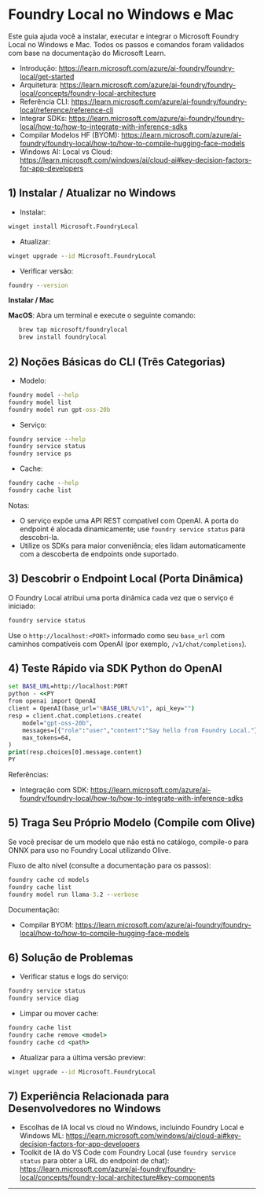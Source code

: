 <!--
CO_OP_TRANSLATOR_METADATA:
{
  "original_hash": "02b037f55de779607eb12edcc7a7fcf2",
  "translation_date": "2025-09-26T18:34:28+00:00",
  "source_file": "Module07/foundrylocal.md",
  "language_code": "br"
}
-->
# Foundry Local no Windows e Mac

Este guia ajuda você a instalar, executar e integrar o Microsoft Foundry Local no Windows e Mac. Todos os passos e comandos foram validados com base na documentação do Microsoft Learn.

- Introdução: https://learn.microsoft.com/azure/ai-foundry/foundry-local/get-started
- Arquitetura: https://learn.microsoft.com/azure/ai-foundry/foundry-local/concepts/foundry-local-architecture
- Referência CLI: https://learn.microsoft.com/azure/ai-foundry/foundry-local/reference/reference-cli
- Integrar SDKs: https://learn.microsoft.com/azure/ai-foundry/foundry-local/how-to/how-to-integrate-with-inference-sdks
- Compilar Modelos HF (BYOM): https://learn.microsoft.com/azure/ai-foundry/foundry-local/how-to/how-to-compile-hugging-face-models
- Windows AI: Local vs Cloud: https://learn.microsoft.com/windows/ai/cloud-ai#key-decision-factors-for-app-developers

## 1) Instalar / Atualizar no Windows

- Instalar:
```cmd
winget install Microsoft.FoundryLocal
```
- Atualizar:
```cmd
winget upgrade --id Microsoft.FoundryLocal
```
- Verificar versão:
```cmd
foundry --version
```
     
**Instalar / Mac**

**MacOS**: 
Abra um terminal e execute o seguinte comando:
```bash
   brew tap microsoft/foundrylocal
   brew install foundrylocal
```

## 2) Noções Básicas do CLI (Três Categorias)

- Modelo:
```cmd
foundry model --help
foundry model list
foundry model run gpt-oss-20b
```
- Serviço:
```cmd
foundry service --help
foundry service status
foundry service ps
```
- Cache:
```cmd
foundry cache --help
foundry cache list
```

Notas:
- O serviço expõe uma API REST compatível com OpenAI. A porta do endpoint é alocada dinamicamente; use `foundry service status` para descobri-la.
- Utilize os SDKs para maior conveniência; eles lidam automaticamente com a descoberta de endpoints onde suportado.

## 3) Descobrir o Endpoint Local (Porta Dinâmica)

O Foundry Local atribui uma porta dinâmica cada vez que o serviço é iniciado:
```cmd
foundry service status
```
Use o `http://localhost:<PORT>` informado como seu `base_url` com caminhos compatíveis com OpenAI (por exemplo, `/v1/chat/completions`).

## 4) Teste Rápido via SDK Python do OpenAI

```cmd
set BASE_URL=http://localhost:PORT
python - <<PY
from openai import OpenAI
client = OpenAI(base_url="%BASE_URL%/v1", api_key="")
resp = client.chat.completions.create(
    model="gpt-oss-20b",
    messages=[{"role":"user","content":"Say hello from Foundry Local."}],
    max_tokens=64,
)
print(resp.choices[0].message.content)
PY
```
Referências:
- Integração com SDK: https://learn.microsoft.com/azure/ai-foundry/foundry-local/how-to/how-to-integrate-with-inference-sdks

## 5) Traga Seu Próprio Modelo (Compile com Olive)

Se você precisar de um modelo que não está no catálogo, compile-o para ONNX para uso no Foundry Local utilizando Olive.

Fluxo de alto nível (consulte a documentação para os passos):
```cmd
foundry cache cd models
foundry cache list
foundry model run llama-3.2 --verbose
```
Documentação:
- Compilar BYOM: https://learn.microsoft.com/azure/ai-foundry/foundry-local/how-to/how-to-compile-hugging-face-models

## 6) Solução de Problemas

- Verificar status e logs do serviço:
```cmd
foundry service status
foundry service diag
```
- Limpar ou mover cache:
```cmd
foundry cache list
foundry cache remove <model>
foundry cache cd <path>
```
- Atualizar para a última versão preview:
```cmd
winget upgrade --id Microsoft.FoundryLocal
```

## 7) Experiência Relacionada para Desenvolvedores no Windows

- Escolhas de IA local vs cloud no Windows, incluindo Foundry Local e Windows ML:
  https://learn.microsoft.com/windows/ai/cloud-ai#key-decision-factors-for-app-developers
- Toolkit de IA do VS Code com Foundry Local (use `foundry service status` para obter a URL do endpoint de chat):
  https://learn.microsoft.com/azure/ai-foundry/foundry-local/concepts/foundry-local-architecture#key-components

---

